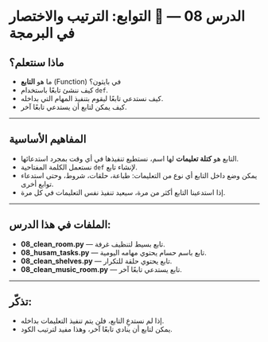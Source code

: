 # الدرس 08 — 🧼 التوابع: الترتيب والاختصار في البرمجة

## ماذا سنتعلم؟
- ما هو **التابع** (Function) في بايثون؟
- كيف ننشئ تابعًا باستخدام `def`.
- كيف نستدعي تابعًا ليقوم بتنفيذ المهام التي بداخله.
- كيف يمكن لتابع أن يستدعي تابعًا آخر.

---

## المفاهيم الأساسية
- التابع هو **كتلة تعليمات** لها اسم، نستطيع تنفيذها في أي وقت بمجرد استدعائها.
- نستعمل الكلمة المفتاحية `def` لإنشاء تابع.
- يمكن وضع داخل التابع أي نوع من التعليمات: طباعة، حلقات، شروط، وحتى استدعاء توابع أخرى.
- إذا استدعينا التابع أكثر من مرة، سيعيد تنفيذ نفس التعليمات في كل مرة.

---

## الملفات في هذا الدرس:
- **08_clean_room.py** — تابع بسيط لتنظيف غرفة.
- **08_husam_tasks.py** — تابع باسم حسام يحتوي مهامه اليومية.
- **08_clean_shelves.py** — تابع يحتوي حلقة للتكرار.
- **08_clean_music_room.py** — تابع يستدعي تابعًا آخر.

---

## تذكّر:
- إذا لم نستدعِ التابع، فلن يتم تنفيذ التعليمات بداخله.
- يمكن لتابع أن ينادي تابعًا آخر، وهذا مفيد لترتيب الكود.
